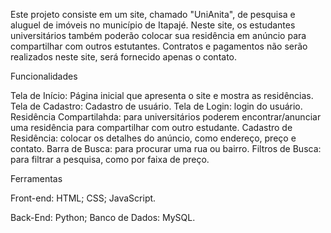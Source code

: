 Este projeto consiste em um site, chamado "UniAnita", de pesquisa e aluguel de imóveis no município de Itapajé. Neste site, os estudantes universitários também poderão colocar sua residência em anúncio para compartilhar com outros estutantes. Contratos e pagamentos não serão realizados neste site, será fornecido apenas o contato.

Funcionalidades

Tela de Início: Página inicial que apresenta o site e mostra as residências.
Tela de Cadastro: Cadastro de usuário.
Tela de Login: login do usuário.
Residência Compartilahda: para universitários poderem encontrar/anunciar uma residência para compartilhar com outro estudante.
Cadastro de Residência: colocar os detalhes do anúncio, como endereço, preço e contato.
Barra de Busca: para procurar uma rua ou bairro.
Filtros de Busca: para filtrar a pesquisa, como por faixa de preço.

Ferramentas

Front-end:
HTML;
CSS;
JavaScript.

Back-End:
Python;
Banco de Dados: MySQL.
